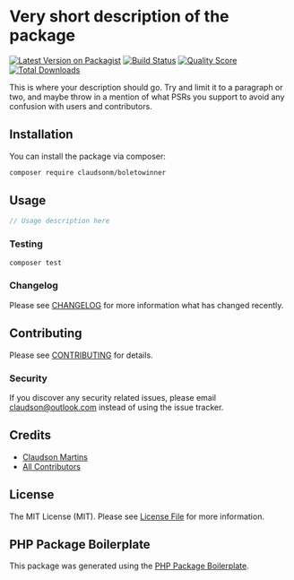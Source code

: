 # Very short description of the package

[![Latest Version on Packagist](https://img.shields.io/packagist/v/claudsonm/boletowinner.svg?style=flat-square)](https://packagist.org/packages/claudsonm/boletowinner)
[![Build Status](https://img.shields.io/travis/claudsonm/boletowinner/master.svg?style=flat-square)](https://travis-ci.org/claudsonm/boletowinner)
[![Quality Score](https://img.shields.io/scrutinizer/g/claudsonm/boletowinner.svg?style=flat-square)](https://scrutinizer-ci.com/g/claudsonm/boletowinner)
[![Total Downloads](https://img.shields.io/packagist/dt/claudsonm/boletowinner.svg?style=flat-square)](https://packagist.org/packages/claudsonm/boletowinner)

This is where your description should go. Try and limit it to a paragraph or two, and maybe throw in a mention of what PSRs you support to avoid any confusion with users and contributors.

## Installation

You can install the package via composer:

```bash
composer require claudsonm/boletowinner
```

## Usage

``` php
// Usage description here
```

### Testing

``` bash
composer test
```

### Changelog

Please see [CHANGELOG](CHANGELOG.md) for more information what has changed recently.

## Contributing

Please see [CONTRIBUTING](CONTRIBUTING.md) for details.

### Security

If you discover any security related issues, please email claudson@outlook.com instead of using the issue tracker.

## Credits

- [Claudson Martins](https://github.com/claudsonm)
- [All Contributors](../../contributors)

## License

The MIT License (MIT). Please see [License File](LICENSE.md) for more information.

## PHP Package Boilerplate

This package was generated using the [PHP Package Boilerplate](https://laravelpackageboilerplate.com).